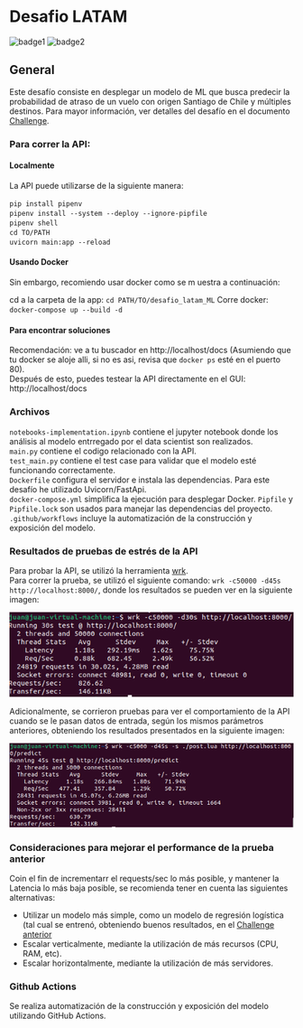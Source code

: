# Desafio LATAM

![badge1](https://img.shields.io/badge/language-Python-blue.svg)
![badge2](https://img.shields.io/badge/framework-FastAPI-brightgreen.svg)

## General

Este desafío consiste en desplegar un modelo de ML que busca predecir la probabilidad de atraso de un vuelo con origen Santiago de Chile y múltiples destinos.
Para mayor información, ver detalles del desafío en el documento [Challenge](https://github.com/jdpinedaj/desafio_latam_ML/blob/master/document/Challenge%20-%20ML%20Engineer.pdf).

### Para correr la API:

#### Localmente

La API puede utilizarse de la siguiente manera:

`pip install pipenv`\
`pipenv install --system --deploy --ignore-pipfile`\
`pipenv shell`\
`cd TO/PATH`\
`uvicorn main:app --reload`

#### Usando Docker

Sin embargo, recomiendo usar docker como se m uestra a continuación:

cd a la carpeta de la app: `cd PATH/TO/desafio_latam_ML`
Corre docker: `docker-compose up --build -d`

#### Para encontrar soluciones

Recomendación: ve a tu buscador en http://localhost/docs (Asumiendo que tu docker se aloje alli, si no es asi, revisa que `docker ps` esté en el puerto 80).\
Después de esto, puedes testear la API directamente en el GUI: http://localhost/docs

### Archivos

`notebooks-implementation.ipynb` contiene el jupyter notebook donde los análisis al modelo entrregado por el data scientist son realizados.\
`main.py` contiene el codigo relacionado con la API.\
`test_main.py` contiene el test case para validar que el modelo esté funcionando correctamente.\
`Dockerfile` configura el servidor e instala las dependencias. Para este desafío he utilizado Uvicorn/FastApi.\
`docker-compose.yml` simplifica la ejecución para desplegar Docker.
`Pipfile` y `Pipfile.lock` son usados para manejar las dependencias del proyecto.\
`.github/workflows` incluye la automatización de la construcción y exposición del modelo.

### Resultados de pruebas de estrés de la API

Para probar la API, se utilizó la herramienta [wrk](https://github.com/wg/wrk).\
Para correr la prueba, se utilizó el siguiente comando: `wrk -c50000 -d45s http://localhost:8000/`\, donde los resultados se pueden ver en la siguiente imagen:

![result1](./readme-resources/test_api_1.PNG)

Adicionalmente, se corrieron pruebas para ver el comportamiento de la API cuando se le pasan datos de entrada, según los mismos parámetros anteriores, obteniendo los resultados presentados en la siguiente imagen:

![result2](./readme-resources/test_api_2.PNG)

### Consideraciones para mejorar el performance de la prueba anterior

Coin el fin de incrementarr el requests/sec lo más posible, y mantener la Latencia lo más baja posible, se recomienda tener en cuenta las siguientes alternativas:

- Utilizar un modelo más simple, como un modelo de regresión logística (tal cual se entrenó, obteniendo buenos resultados, en el [Challenge anterior](https://github.com/jdpinedaj/desafio_latam/blob/master/notebooks/solution.ipynb)
- Escalar verticalmente, mediante la utilización de más recursos (CPU, RAM, etc).
- Escalar horizontalmente, mediante la utilización de más servidores.

### Github Actions

Se realiza automatización de la construcción y exposición del modelo utilizando GitHub Actions.
